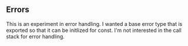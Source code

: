 ## Errors
This is an experiment in error handling. I wanted a base error type that is
exported so that it can be initlized for const. I'm not interested in the call
stack for error handling.